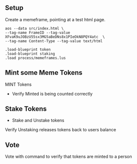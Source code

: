 ## Setup

Create a memeframe, pointing at a test html page.

```
aos --data src/index.html \
--tag-name FrameID --tag-value XFvaK9uJOBzU55sx3MG5aBeDNs8x1PIeOkN8PQY4atc  \
--tag-name Content-Type --tag-value text/html
```

```
.load-blueprint token
.load-blueprint staking
.load process/memeframes.lus
```


## Mint some Meme Tokens

MINT Tokens
* Verify Minted is being counted correctly

## Stake Tokens

* Stake and Unstake tokens

Verify Unstaking releases tokens back to users balance

## Vote

Vote with command to verify that tokens are minted to a person

